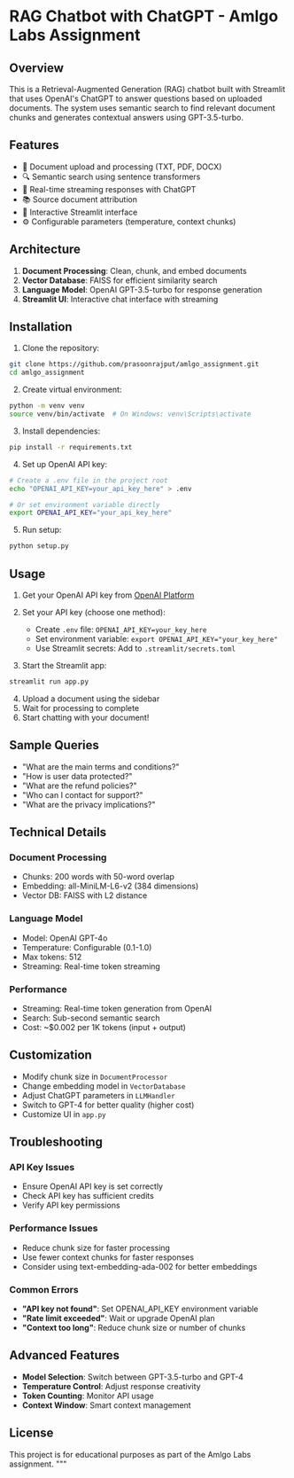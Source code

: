 # RAG Chatbot with ChatGPT - Amlgo Labs Assignment

## Overview

This is a Retrieval-Augmented Generation (RAG) chatbot built with Streamlit that uses OpenAI's ChatGPT to answer questions based on uploaded documents. The system uses semantic search to find relevant document chunks and generates contextual answers using GPT-3.5-turbo.

## Features

- 📄 Document upload and processing (TXT, PDF, DOCX)
- 🔍 Semantic search using sentence transformers
- 💬 Real-time streaming responses with ChatGPT
- 📚 Source document attribution
- 🎯 Interactive Streamlit interface
- ⚙️ Configurable parameters (temperature, context chunks)

## Architecture

1. **Document Processing**: Clean, chunk, and embed documents
2. **Vector Database**: FAISS for efficient similarity search
3. **Language Model**: OpenAI GPT-3.5-turbo for response generation
4. **Streamlit UI**: Interactive chat interface with streaming

## Installation

1. Clone the repository:

```bash
git clone https://github.com/prasoonrajput/amlgo_assignment.git
cd amlgo_assignment
```

2. Create virtual environment:

```bash
python -m venv venv
source venv/bin/activate  # On Windows: venv\Scripts\activate
```

3. Install dependencies:

```bash
pip install -r requirements.txt
```

4. Set up OpenAI API key:

```bash
# Create a .env file in the project root
echo "OPENAI_API_KEY=your_api_key_here" > .env

# Or set environment variable directly
export OPENAI_API_KEY="your_api_key_here"
```

5. Run setup:

```bash
python setup.py
```

## Usage

1. Get your OpenAI API key from [OpenAI Platform](https://platform.openai.com/api-keys)

2. Set your API key (choose one method):

   - Create `.env` file: `OPENAI_API_KEY=your_key_here`
   - Set environment variable: `export OPENAI_API_KEY="your_key_here"`
   - Use Streamlit secrets: Add to `.streamlit/secrets.toml`

3. Start the Streamlit app:

```bash
streamlit run app.py
```

4. Upload a document using the sidebar
5. Wait for processing to complete
6. Start chatting with your document!

## Sample Queries

- "What are the main terms and conditions?"
- "How is user data protected?"
- "What are the refund policies?"
- "Who can I contact for support?"
- "What are the privacy implications?"

## Technical Details

### Document Processing

- Chunks: 200 words with 50-word overlap
- Embedding: all-MiniLM-L6-v2 (384 dimensions)
- Vector DB: FAISS with L2 distance

### Language Model

- Model: OpenAI GPT-4o
- Temperature: Configurable (0.1-1.0)
- Max tokens: 512
- Streaming: Real-time token streaming

### Performance

- Streaming: Real-time token generation from OpenAI
- Search: Sub-second semantic search
- Cost: ~$0.002 per 1K tokens (input + output)

## Customization

- Modify chunk size in `DocumentProcessor`
- Change embedding model in `VectorDatabase`
- Adjust ChatGPT parameters in `LLMHandler`
- Switch to GPT-4 for better quality (higher cost)
- Customize UI in `app.py`

## Troubleshooting

### API Key Issues

- Ensure OpenAI API key is set correctly
- Check API key has sufficient credits
- Verify API key permissions

### Performance Issues

- Reduce chunk size for faster processing
- Use fewer context chunks for faster responses
- Consider using text-embedding-ada-002 for better embeddings

### Common Errors

- **"API key not found"**: Set OPENAI_API_KEY environment variable
- **"Rate limit exceeded"**: Wait or upgrade OpenAI plan
- **"Context too long"**: Reduce chunk size or number of chunks

## Advanced Features

- **Model Selection**: Switch between GPT-3.5-turbo and GPT-4
- **Temperature Control**: Adjust response creativity
- **Token Counting**: Monitor API usage
- **Context Window**: Smart context management

## License

This project is for educational purposes as part of the Amlgo Labs assignment.
"""
